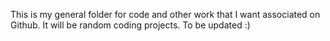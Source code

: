 This is my general folder for code and other work that I want associated on Github. It will be random coding projects. To be updated :)

